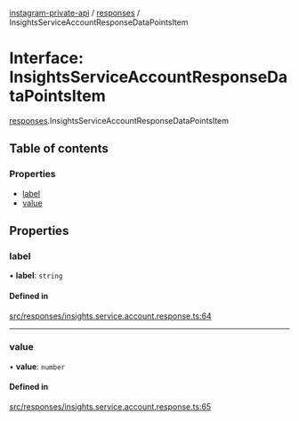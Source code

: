 [instagram-private-api](../../README.md) / [responses](../../modules/responses.md) / InsightsServiceAccountResponseDataPointsItem

# Interface: InsightsServiceAccountResponseDataPointsItem

[responses](../../modules/responses.md).InsightsServiceAccountResponseDataPointsItem

## Table of contents

### Properties

- [label](InsightsServiceAccountResponseDataPointsItem.md#label)
- [value](InsightsServiceAccountResponseDataPointsItem.md#value)

## Properties

### label

• **label**: `string`

#### Defined in

[src/responses/insights.service.account.response.ts:64](https://github.com/Nerixyz/instagram-private-api/blob/4971f34/src/responses/insights.service.account.response.ts#L64)

___

### value

• **value**: `number`

#### Defined in

[src/responses/insights.service.account.response.ts:65](https://github.com/Nerixyz/instagram-private-api/blob/4971f34/src/responses/insights.service.account.response.ts#L65)
